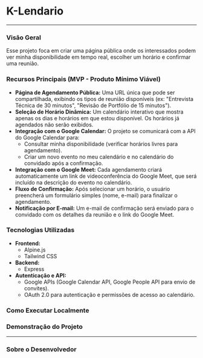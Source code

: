 # **K-Lendario**

---

### **Visão Geral**

Esse projeto foca em criar uma página pública onde os interessados podem ver minha disponibilidade em tempo real, escolher um horário e confirmar uma reunião.

### **Recursos Principais (MVP - Produto Mínimo Viável)**

-   **Página de Agendamento Pública:** Uma URL única que pode ser compartilhada, exibindo os tipos de reunião disponíveis (ex: "Entrevista Técnica de 30 minutos", "Revisão de Portfólio de 15 minutos").
-   **Seleção de Horário Dinâmica:** Um calendário interativo que mostra apenas os dias e horários em que estou disponível. Os horários já agendados não serão exibidos.
-   **Integração com o Google Calendar:** O projeto se comunicará com a API do Google Calendar para:
    -   Consultar minha disponibilidade (verificar horários livres para agendamento).
    -   Criar um novo evento no meu calendário e no calendário do convidado após a confirmação.
-   **Integração com o Google Meet:** Cada agendamento criará automaticamente um link de videoconferência do Google Meet, que será incluído na descrição do evento no calendário.
-   **Fluxo de Confirmação:** Após selecionar um horário, o usuário preencherá um formulário simples (nome, e-mail) para finalizar o agendamento.
-   **Notificação por E-mail:** Um e-mail de confirmação será enviado para o convidado com os detalhes da reunião e o link do Google Meet.

### **Tecnologias Utilizadas**

-   **Frontend:**
    -   Alpine.js
    -   Tailwind CSS
-   **Backend:**
    -   Express
-   **Autenticação e API:**
    -   Google APIs (Google Calendar API, Google People API para envio de convites).
    -   OAuth 2.0 para autenticação e permissões de acesso ao calendário.

### **Como Executar Localmente**

### **Demonstração do Projeto**

---

### **Sobre o Desenvolvedor**